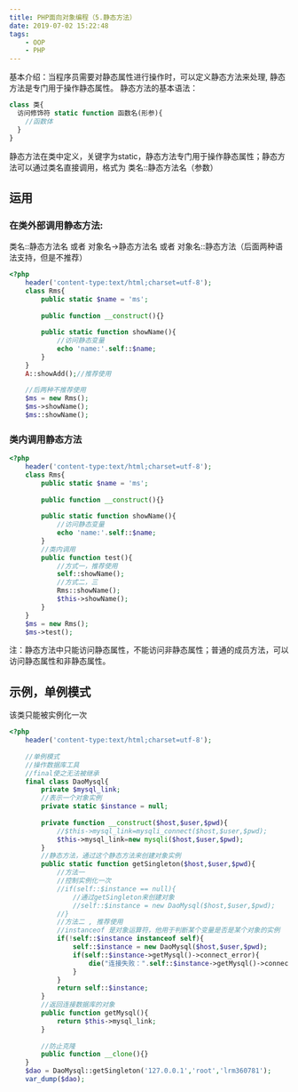 ```yaml
---
title: PHP面向对象编程（5.静态方法）
date: 2019-07-02 15:22:48
tags:
    - OOP
    - PHP
---
```

基本介绍：当程序员需要对静态属性进行操作时，可以定义静态方法来处理, 静态方法是专门用于操作静态属性。
静态方法的基本语法：
```php
class 类{
  访问修饰符 static function 函数名(形参){
    //函数体
  }
}
```
静态方法在类中定义，关键字为static，静态方法专门用于操作静态属性；静态方法可以通过类名直接调用，格式为 类名::静态方法名（参数）

## 运用
### 在类外部调用静态方法:  
类名::静态方法名 或者 对象名->静态方法名 或者 对象名::静态方法（后面两种语法支持，但是不推荐）
```php
<?php 
	header('content-type:text/html;charset=utf-8');
	class Rms{
		public static $name = 'ms';
	
		public function __construct(){}
	
		public static function showName(){
			//访问静态变量
			echo 'name:'.self::$name;
		}
	}
	A::showAdd();//推荐使用
	
	//后两种不推荐使用
	$ms = new Rms();
	$ms->showName();
	$ms::showName();
```
### 类内调用静态方法
```php
<?php 
	header('content-type:text/html;charset=utf-8');
	class Rms{
		public static $name = 'ms';
	
		public function __construct(){}
	
		public static function showName(){
			//访问静态变量
			echo 'name:'.self::$name;
		}
		//类内调用
		public function test(){
			//方式一，推荐使用
			self::showName();
			//方式二，三
			Rms::showName();
			$this->showName();
		}
	}
	$ms = new Rms();
	$ms->test();
```
注：静态方法中只能访问静态属性，不能访问非静态属性；普通的成员方法，可以访问静态属性和非静态属性。
## 示例，单例模式
该类只能被实例化一次
```php
<?php
	header('content-type:text/html;charset=utf-8');
	
	//单例模式
	//操作数据库工具
	//final使之无法被继承
	final class DaoMysql{
		private $mysql_link;
		//表示一个对象实例
		private static $instance = null;
		
		private function __construct($host,$user,$pwd){
			//$this->mysql_link=mysqli_connect($host,$user,$pwd);
			$this->mysql_link=new mysqli($host,$user,$pwd);
		}
		//静态方法，通过这个静态方法来创建对象实例
		public static function getSingleton($host,$user,$pwd){
			//方法一
			//控制实例化一次
			//if(self::$instance == null){
				//通过getSingleton来创建对象
				//self::$instance = new DaoMysql($host,$user,$pwd);
			//}
			//方法二 , 推荐使用
			//instanceof 是对象运算符，他用于判断某个变量是否是某个对象的实例
			if(!self::$instance instanceof self){
				self::$instance = new DaoMysql($host,$user,$pwd);
				if(self::$instance->getMysql()->connect_error){
					die("连接失败：".self::$instance->getMysql()->connect_error);
				}
			}
			return self::$instance;			
		}
		//返回连接数据库的对象
		public function getMysql(){
			return $this->mysql_link;
		}
		
		//防止克隆
		public function __clone(){}
	}	
	$dao = DaoMysql::getSingleton('127.0.0.1','root','lrm360781');	
	var_dump($dao);
```
